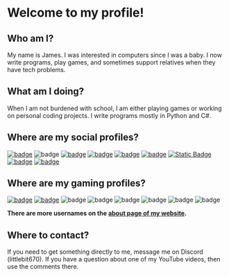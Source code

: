 # Welcome to my profile!

## Who am I?
My name is James. I was interested in computers since I was a baby. I now write programs, play games, and sometimes support relatives when they have tech problems.
## What am I doing?
When I am not burdened with school, I am either playing games or working on personal coding projects.
I write programs mostly in Python and C#.
## Where are my social profiles?
[![badge](https://img.shields.io/badge/discord_server-LittlePlace-5685f2?style=flat&logo=discord&logoColor=white)](https://littlebitstudios.com/discord)
![badge](https://img.shields.io/badge/discord_name-littlebit670-5685f2?style=flat&logo=discord&logoColor=white)
[![badge](https://img.shields.io/badge/youtube-@littlebit670-ff0000?style=flat&logo=youtube&logoColor=white)](https://youtube.com/@littlebit670)
[![badge](https://img.shields.io/badge/twitter-@littlebit670-blue?style=flat&logo=twitter&logoColor=white)](https://twitter.com/littlebit670)
[![badge](https://img.shields.io/badge/meta_threads-@littlebit672-black?style=flat&logo=threads&logoColor=white)](https://threads.net/@littlebit672)
[![badge](https://img.shields.io/badge/instagram-@littlebit672-purple?style=flat&logo=instagram&logoColor=white)](https://instagram.com/littlebit672)
[![Static Badge](https://img.shields.io/badge/fediverse-%40littlebit670%40mastodon.social-blue?style=flat&logo=activitypub&logoColor=white)](https://mastodon.social/@littlebit670)
[![badge](https://img.shields.io/badge/matrix_DM-@littlebit670:matrix.org-white?style=flat&logo=matrix&logoColor=white)](https://matrix.to/#/@littlebit670:matrix.org)
[![badge](https://img.shields.io/badge/matrix_space-%23littleplace:matrix.org-white?style=flat&logo=matrix&logoColor=white)](https://matrix.to/#/#littleplace:matrix.org)
## Where are my gaming profiles?
[![badge](https://img.shields.io/badge/roblox-littlebit672-ff0000?style=flat&logo=roblox&logoColor=white)](https://roblox.com/users/64603869/profile)
[![badge](https://img.shields.io/badge/steam-LittleBit_%28littlebit670%29-navy?style=flat&logo=steam&logoColor=white)](https://steamcommunity.com/id/littlebit670)
![badge](https://img.shields.io/badge/xbox-LittleBit670-green?style=flat&logo=xbox&logoColor=white)
![badge](https://img.shields.io/badge/call_of_duty-LittleBit670%236938806-black?style=flat&logo=activision&logoColor=white)
![badge](https://img.shields.io/badge/battle.net-LittleBit670%231309-blue?style=flat&logo=battle.net&logoColor=white)
![badge](https://img.shields.io/badge/riot_games-LittleBit670%231309-ff0000?style=flat&logo=riot-games&logoColor=white)
![badge](https://img.shields.io/badge/epic_games-littlebit670-white?style=flat&logo=epic-games&logoColor=white)
![badge](https://img.shields.io/badge/ea_client-littlebit670-ea554e?style=flat&logo=ea&logoColor=white)

**There are more usernames on the [about page of my website](https://littlebitstudios.com/aboutme.html).**
## Where to contact?
If you need to get something directly to me, message me on Discord (littlebit670). If you have a question about one of my YouTube videos, then use the comments there.
